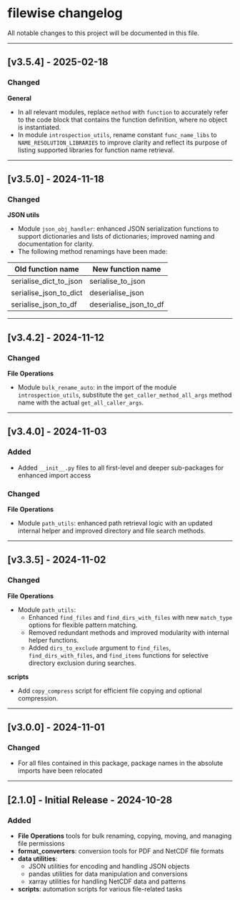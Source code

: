 # filewise changelog

All notable changes to this project will be documented in this file.

---

## [v3.5.4] - 2025-02-18

### Changed

**General**

- In all relevant modules, replace `method` with `function` to accurately refer to the code block that contains the function definition, where no object is instantiated.
- In module `introspection_utils`, rename constant `func_name_libs` to `NAME_RESOLUTION_LIBRARIES` to improve clarity and reflect its purpose of listing supported libraries for function name retrieval.

---

## [v3.5.0] - 2024-11-18

### Changed

**JSON utils**

- Module `json_obj_handler`: enhanced JSON serialization functions to support dictionaries and lists of dictionaries; improved naming and documentation for clarity.
- The following method renamings have been made:
<table>
	<thead>
		<tr>
			<th>Old function name</span></th>
			<th>New function name</span></th>
		</tr>
	</thead>
	<tbody>
		<tr>
			<td>serialise_dict_to_json</td>
			<td>serialise_to_json</td>
		</tr>
		<tr>
			<td>serialise_json_to_dict</td>
			<td>deserialise_json</td>
		</tr>
		<tr>
			<td>serialise_json_to_df</td>
			<td>deserialise_json_to_df</td>
		</tr>
	</tbody>
</table>

---

## [v3.4.2] - 2024-11-12 

### Changed

**File Operations**
- Module `bulk_rename_auto`: in the import of the module `introspection_utils`, substitute the `get_caller_method_all_args` method name with the actual `get_all_caller_args`.

---

## [v3.4.0] - 2024-11-03

### Added

- Added `__init__.py` files to all first-level and deeper sub-packages for enhanced import access

### Changed

**File Operations**
- Module `path_utils`: enhanced path retrieval logic with an updated internal helper and improved directory and file search methods.

---

## [v3.3.5] - 2024-11-02 

### Changed

**File Operations**
- Module `path_utils`:
	- Enhanced `find_files` and `find_dirs_with_files` with new `match_type` options for flexible pattern matching.
	- Removed redundant methods and improved modularity with internal helper functions.
	- Added `dirs_to_exclude` argument to `find_files`, `find_dirs_with_files`, and `find_items` functions for selective directory exclusion during searches.

**scripts**
- Add `copy_compress` script for efficient file copying and optional compression.

---

## [v3.0.0] - 2024-11-01

### Changed
- For all files contained in this package, package names in the absolute imports have been relocated

---

## [2.1.0] - Initial Release - 2024-10-28

### Added
- **File Operations** tools for bulk renaming, copying, moving, and managing file permissions
- **format_converters**: conversion tools for PDF and NetCDF file formats
- **data utilities**:
	- JSON utilities for encoding and handling JSON objects
	- pandas utilities for data manipulation and conversions
	- xarray utilities for handling NetCDF data and patterns
- **scripts**: automation scripts for various file-related tasks
